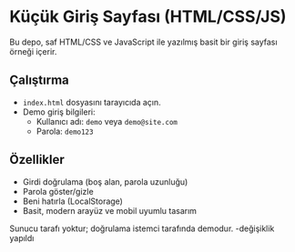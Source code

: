 # Küçük Giriş Sayfası (HTML/CSS/JS)

Bu depo, saf HTML/CSS ve JavaScript ile yazılmış basit bir giriş sayfası örneği içerir.

## Çalıştırma
- `index.html` dosyasını tarayıcıda açın.
- Demo giriş bilgileri:
  - Kullanıcı adı: `demo` veya `demo@site.com`
  - Parola: `demo123`

## Özellikler
- Girdi doğrulama (boş alan, parola uzunluğu)
- Parola göster/gizle
- Beni hatırla (LocalStorage)
- Basit, modern arayüz ve mobil uyumlu tasarım

Sunucu tarafı yoktur; doğrulama istemci tarafında demodur.
-değişiklik yapıldı
